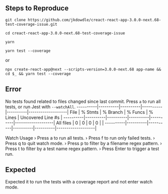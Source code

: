 ## Steps to Reproduce

`git clone https://github.com/jkdowdle/creact-react-app-3.0.0-next.68-test-coverage-issue.git`

`cd creact-react-app-3.0.0-next.68-test-coverage-issue`

`yarn`

`yarn test --coverage`

or

`npx create-react-app@next --scripts-version=3.0.0-next.68 app-name && cd $_ && yarn test --coverage`

## Error

No tests found related to files changed since last commit.
Press `a` to run all tests, or run Jest with `--watchAll`.
----------|----------|----------|----------|----------|-------------------|
File | % Stmts | % Branch | % Funcs | % Lines | Uncovered Line #s |
----------|----------|----------|----------|----------|-------------------|
All files | 0 | 0 | 0 | 0 | |
----------|----------|----------|----------|----------|-------------------|

Watch Usage
› Press a to run all tests.
› Press f to run only failed tests.
› Press q to quit watch mode.
› Press p to filter by a filename regex pattern.
› Press t to filter by a test name regex pattern.
› Press Enter to trigger a test run.

## Expected

Expected it to run the tests with a coverage report and not enter watch mode.
